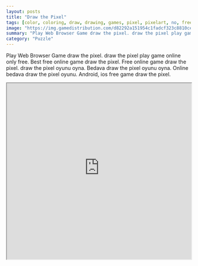 ```yaml
---
layout: posts
title: "Draw the Pixel"
tags: [color, coloring, draw, drawing, games, pixel, pixelart, no, free, online, games, oyna, game, free, games, play, play, games]
image: "https://img.gamedistribution.com/d82292a151954c1fadcf323c8810cefa.jpg"
summary: "Play Web Browser Game draw the pixel. draw the pixel play game online only free. Best free online game draw the pixel. Free online game draw the pixel. draw the pixel oyunu oyna. Bedava draw the pixel oyunu oyna. Online bedava draw the pixel oyunu. Android, ios free game draw the pixel."
category: "Puzzle"
---
```


Play Web Browser Game draw the pixel. draw the pixel play game online only free. Best free online game draw the pixel. Free online game draw the pixel. draw the pixel oyunu oyna. Bedava draw the pixel oyunu oyna. Online bedava draw the pixel oyunu. Android, ios free game draw the pixel.

<iframe width="100%" height="480px;" src="https://html5.gamedistribution.com/d82292a151954c1fadcf323c8810cefa/"></iframe>